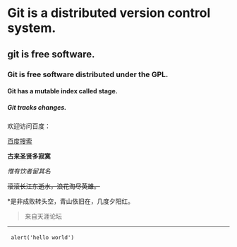 # Git is a distributed version control system.
## git is free software.
### Git is free software distributed under the GPL.
#### Git has a mutable index called stage.
##### Git tracks changes.
欢迎访问百度：

[百度搜索](http://www.baidu.com)

**古来圣贤多寂寞**

*惟有饮者留其名*

~~滚滚长江东逝水，浪花淘尽英雄。~~

*是非成败转头空，青山依旧在，几度夕阳红。
>来自天涯论坛

---------------
 
`alert('hello world')`
